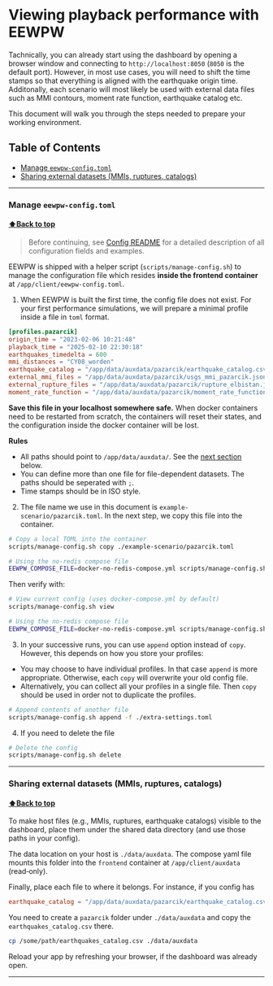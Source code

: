 # Viewing playback performance with EEWPW

Tachnically, you can already start using the dashboard by opening a browser window and connecting to `http://localhost:8050` (`8050` is the default port). However, in most use cases, you will need to shift the time stamps  so that everything is aligned with the earthquake origin time. Additonally, each scenario will most likely be used with external data files such as MMI contours, moment rate function, earthquake catalog etc.

This document will walk you through the steps needed to prepare your working environment.

## Table of Contents
- [Manage `eewpw-config.toml`](#manage-eewpw-configtoml)
- [Sharing external datasets (MMIs, ruptures, catalogs)](#sharing-external-datasets-mmis-ruptures-catalogs)

---


### Manage `eewpw-config.toml`
#### [⬆Back to top](#viewing-playback-performance-with-eewpw)

> Before continuing, see [Config README](README_CONFIG.md) for a detailed description of all configuration fields and examples. 

EEWPW is shipped with a helper script (`scripts/manage-config.sh`) to manage the configuration file which resides **inside the frontend container** at `/app/client/eewpw-config.toml`. 

1. When EEWPW is built the first time, the config file does not exist. For your first performance simulations, we will prepare a minimal profile inside a file in `toml` format. 

```toml
[profiles.pazarcik]
origin_time = "2023-02-06 10:21:48"
playback_time = "2025-02-10 22:30:18"
earthquakes_timedelta = 600
mmi_distances = "CY08_worden"
earthquake_catalog = "/app/data/auxdata/pazarcik/earthquake_catalog.csv"
external_mmi_files = "/app/data/auxdata/pazarcik/usgs_mmi_pazarcik.json"
external_rupture_files = "/app/data/auxdata/pazarcik/rupture_elbistan.json; /app/data/auxdata/pazarcik/rupture_pazarcik.json"
moment_rate_function = "/app/data/auxdata/pazarcik/moment_rate_function.mr"
```

**Save this file in your localhost somewhere safe.** When docker containers need to be restarted from scratch, the containers will reset their states, and the configuration inside the docker container will be lost.

**Rules**
- All paths should point to `/app/data/auxdata/`. See the [next section](#sharing-external-datasets-mmis-ruptures-catalogs) below.
- You can define more than one file for file-dependent datasets. The paths should be seperated with `;`.
- Time stamps should be in ISO style.

2. The file name we use in this document is `example-scenario/pazarcik.toml`. In the next step, we copy this file into the container. 
```bash
# Copy a local TOML into the container
scripts/manage-config.sh copy ./example-scenario/pazarcik.toml

# Using the no-redis compose file
EEWPW_COMPOSE_FILE=docker-no-redis-compose.yml scripts/manage-config.sh copy ./example-scenario/pazarcik.toml
```

Then verify with:

```bash
# View current config (uses docker-compose.yml by default)
scripts/manage-config.sh view

# Using the no-redis compose file
EEWPW_COMPOSE_FILE=docker-no-redis-compose.yml scripts/manage-config.sh view
```

3. In your successive runs, you can use `append` option instead of `copy`. However, this depends on how you store your profiles: 
- You may choose to have individual profiles. In that case `append` is more appropriate. Otherwise, each `copy` will overwrite your old config file. 
- Alternatively, you can collect all your profiles in a single file. Then `copy` should be used in order not to duplicate the profiles.

```bash
# Append contents of another file
scripts/manage-config.sh append -f ./extra-settings.toml
```

4. If you need to delete the file
```bash
# Delete the config
scripts/manage-config.sh delete
```


---

### Sharing external datasets (MMIs, ruptures, catalogs)
#### [⬆Back to top](#viewing-playback-performance-with-eewpw)

To make host files (e.g., MMIs, ruptures, earthquake catalogs) visible to the dashboard, place them under the shared data directory (and use those paths in your config).

The data location on your host is `./data/auxdata`. The compose yaml file mounts this folder into the `frontend` container at `/app/client/auxdata` (read‑only).

Finally, place each file to where it belongs. For instance, if you config has 
```toml
earthquake_catalog = "/app/data/auxdata/pazarcik/earthquake_catalog.csv"
```

You need to create a `pazarcik` folder under `./data/auxdata` and copy the `earthquakes_catalog.csv` there.
```bash
cp /some/path/earthquakes_catalog.csv ./data/auxdata
```

Reload your app by refreshing your browser, if the dashboard was already open.

---